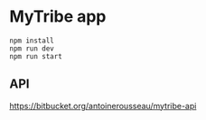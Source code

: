 # MyTribe app

    npm install
    npm run dev
    npm run start

## API

https://bitbucket.org/antoinerousseau/mytribe-api
